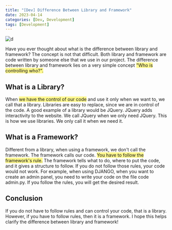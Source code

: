 ```yaml
---
title: "[Dev] Difference Between Library and Framework"
date: 2023-04-14
categories: [Dev, Development]
tags: [Development]
---
```


![d](https://www.freecodecamp.org/news/content/images/2019/10/cover-image-3.png)

Have you ever thought about what is the difference between library and framework? The concept is not that difficult. Both library and framework are code written by someone else that we use in our project. The difference between library and framework lies on a very simple concept <span style="background:#fff88f">"Who is controlling who?".</span>

## What is a Library?

When <span style="background:#fff88f">we have the control of our code</span> and use it only when we want to, we call that a library. Libraries are easy to replace, since we are in control of the code. A good example of a library would be JQuery. JQuery adds interactivity to the website. We call JQuery when we only need JQuery. This is how we use libraries. We only call it when we need it.

## What is a Framework?

Different from a library, when using a framework, we don't call the framework. The framework calls our code. <span style="background:#fff88f">You have to follow the framework's rule.</span> The framework tells what to do, where to put the code, and it gives a structure to follow. If you do not follow those rules, your code would not work. For example, when using DJANGO, when you want to create an admin panel, you need to write your code on the file code admin.py. If you follow the rules, you will get the desired result.

## Conclusion

If you do not have to follow rules and can control your code, that is a library. However, if you have to follow rules, then it is a framework. I hope this helps clarify the difference between library and framework!
